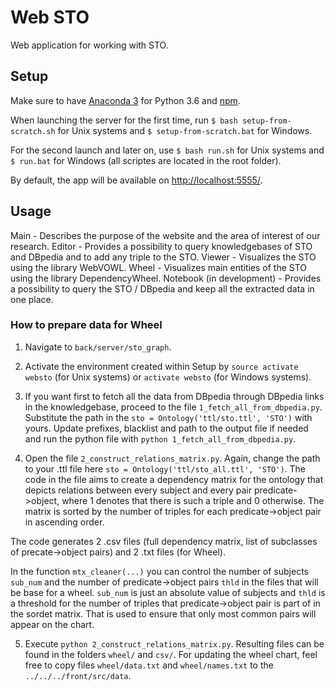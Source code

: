 # Web STO
Web application for working with STO.

## Setup
Make sure to have [Anaconda 3](https://www.continuum.io/downloads) for Python 3.6 and [npm](https://www.npmjs.com/get-npm).

When launching the server for the first time, run `$ bash setup-from-scratch.sh` for Unix systems and `$ setup-from-scratch.bat` for Windows.

For the second launch and later on, use `$ bash run.sh` for Unix systems and `$ run.bat` for Windows (all scriptes are located in the root folder).

By default, the app will be available on [http://localhost:5555/](http://localhost:5555/).

## Usage
Main - Describes the purpose of the website and the area of interest of our research.
Editor - Provides a possibility to query knowledgebases of STO and DBpedia and to add any triple to the STO.
Viewer - Visualizes the STO using the library WebVOWL.
Wheel - Visualizes main entities of the STO using the library DependencyWheel.
Notebook (in development) - Provides a possibility to query the STO / DBpedia and keep all the extracted data in one place.

### How to prepare data for Wheel
1) Navigate to `back/server/sto_graph`.

2) Activate the environment created within Setup by `source activate websto` (for Unix systems) or `activate websto` (for Windows systems).

3) If you want first to fetch all the data from DBpedia through DBpedia links in the knowledgebase, proceed to the file `1_fetch_all_from_dbpedia.py`. Substitute the path in the `sto = Ontology('ttl/sto.ttl', 'STO')` with yours. Update prefixes, blacklist and path to the output file if needed and run the python file with `python 1_fetch_all_from_dbpedia.py`.

4) Open the file `2_construct_relations_matrix.py`. Again, change the path to your .ttl file here `sto = Ontology('ttl/sto_all.ttl', 'STO')`. The code in the file aims to create a dependency matrix for the ontology that depicts relations between every subject and every pair predicate->object, where 1 denotes that there is such a triple and 0 otherwise. The matrix is sorted by the number of triples for each predicate->object pair in ascending order.

The code generates 2 .csv files (full dependency matrix, list of subclasses of precate->object pairs) and 2 .txt files (for Wheel).

In the function `mtx_cleaner(...)` you can control the number of subjects `sub_num` and the number of predicate->object pairs `thld` in the files that will be base for a wheel. `sub_num` is just an absolute value of subjects and `thld` is a threshold for the number of triples that predicate->object pair is part of in the sordet matrix. That is used to ensure that only most common pairs will appear on the chart.

5) Execute `python 2_construct_relations_matrix.py`. Resulting files can be found in the folders `wheel/` and `csv/`. For updating the wheel chart, feel free to copy files `wheel/data.txt` and `wheel/names.txt` to the `../../../front/src/data`.